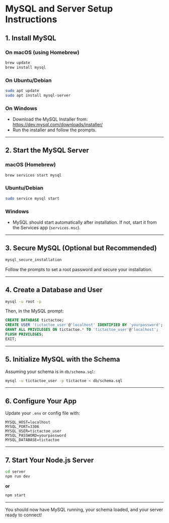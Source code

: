 # MySQL and Server Setup Instructions

## 1. Install MySQL

### On macOS (using Homebrew)
```sh
brew update
brew install mysql
```

### On Ubuntu/Debian
```sh
sudo apt update
sudo apt install mysql-server
```

### On Windows
- Download the MySQL Installer from: https://dev.mysql.com/downloads/installer/
- Run the installer and follow the prompts.

---

## 2. Start the MySQL Server

### macOS (Homebrew)
```sh
brew services start mysql
```

### Ubuntu/Debian
```sh
sudo service mysql start
```

### Windows
- MySQL should start automatically after installation. If not, start it from the Services app (`services.msc`).

---

## 3. Secure MySQL (Optional but Recommended)
```sh
mysql_secure_installation
```
Follow the prompts to set a root password and secure your installation.

---

## 4. Create a Database and User

```sh
mysql -u root -p
```
Then, in the MySQL prompt:
```sql
CREATE DATABASE tictactoe;
CREATE USER 'tictactoe_user'@'localhost' IDENTIFIED BY 'yourpassword';
GRANT ALL PRIVILEGES ON tictactoe.* TO 'tictactoe_user'@'localhost';
FLUSH PRIVILEGES;
EXIT;
```

---

## 5. Initialize MySQL with the Schema

Assuming your schema is in `db/schema.sql`:
```sh
mysql -u tictactoe_user -p tictactoe < db/schema.sql
```

---

## 6. Configure Your App

Update your `.env` or config file with:
```
MYSQL_HOST=localhost
MYSQL_PORT=3306
MYSQL_USER=tictactoe_user
MYSQL_PASSWORD=yourpassword
MYSQL_DATABASE=tictactoe
```

---

## 7. Start Your Node.js Server

```sh
cd server
npm run dev
```
**or**
```sh
npm start
```

---

You should now have MySQL running, your schema loaded, and your server ready to connect!
